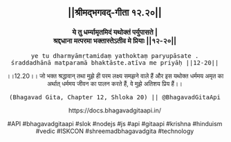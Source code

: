 <center><h2>||श्रीमद्‍भगवद्‍-गीता १२.२०||</h2>
<h3>ये तु धर्म्यामृतमिदं यथोक्तं पर्युपासते |<br/>श्रद्दधाना मत्परमा भक्तास्तेऽतीव मे प्रियाः ||१२-२०||</h3>
<pre>ye tu dharmyāmṛtamidaṃ yathoktaṃ paryupāsate .<br/>śraddadhānā matparamā bhaktāste.atīva me priyāḥ ||12-20||</pre>
<p>।।12.20।। जो भक्त श्रद्धावान् तथा मुझे ही परम लक्ष्य समझने वाले हैं और इस यथोक्त धर्ममय अमृत का अर्थात् धर्ममय जीवन का पालन करते हैं, वे मुझे अतिशय प्रिय हैं।।</p>
<pre>(Bhagavad Gita, Chapter 12, Shloka 20) || @BhagavadGitaApi</pre><p>https://docs.bhagavadgitaapi.in/</p><p>#API #bhagavadgitaapi #slok #nodejs #js #api #gitaapi #krishna #hinduism #vedic #ISKCON #shreemadbhagavadgita #technology</p></center>